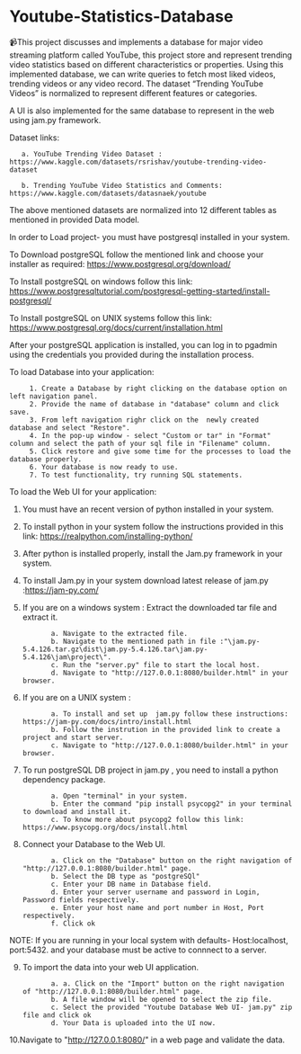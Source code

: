 # Youtube-Statistics-Database
📹This project discusses and implements a  database for major video streaming  platform called YouTube, this project store  and represent trending video statistics  based on different characteristics or  properties. Using this implemented  database, we can write queries to fetch  most liked videos, trending videos or any  video record. The dataset “Trending  YouTube Videos” is normalized to  represent different features or categories.

 A UI is also implemented for the same database to represent in the web using jam.py framework.


 Dataset links:
 
       a. YouTube Trending Video Dataset : https://www.kaggle.com/datasets/rsrishav/youtube-trending-video-dataset
 
       b. Trending YouTube Video Statistics and Comments: https://www.kaggle.com/datasets/datasnaek/youtube

The above mentioned datasets are normalized into 12 different tables as mentioned in provided Data model.

In order to Load project- you must have postgresql installed in your system.

To Download postgreSQL follow the mentioned link and choose your installer as required: https://www.postgresql.org/download/

To Install postgreSQL on windows follow this link: https://www.postgresqltutorial.com/postgresql-getting-started/install-postgresql/

To Install postgreSQL on UNIX systems follow this link: https://www.postgresql.org/docs/current/installation.html

After your postgreSQL application is installed, you can log in to pgadmin using the credentials you provided during the installation process.

To load Database into your application:

         1. Create a Database by right clicking on the database option on left navigation panel.
         2. Provide the name of database in "database" column and click save.
         3. From left navigation righr click on the  newly created database and select "Restore".
         4. In the pop-up window - select "Custom or tar" in "Format" column and select the path of your sql file in "Filename" column.
         5. Click restore and give some time for the processes to load the database properly.
         6. Your database is now ready to use.
         7. To test functionality, try running SQL statements.

To load the Web UI for your application:

  1. You must have an recent version of python installed in your system.
  2. To install python in your system follow the instructions provided in this link: https://realpython.com/installing-python/
  3. After python is installed properly, install the Jam.py framework in your system.
  4. To install Jam.py in your system download latest release of jam.py :https://jam-py.com/
  5. If you are on a windows system : Extract the downloaded tar file and extract it.
  
                a. Navigate to the extracted file.
                b. Navigate to the mentioned path in file :"\jam.py-5.4.126.tar.gz\dist\jam.py-5.4.126.tar\jam.py-5.4.126\jam\project\".
                c. Run the "server.py" file to start the local host.
                d. Navigate to "http://127.0.0.1:8080/builder.html" in your browser.

  6. If you are on a UNIX system :
   
                a. To install and set up  jam.py follow these instructions: https://jam-py.com/docs/intro/install.html
                b. Follow the instrution in the provided link to create a project and start server.
                c. Navigate to "http://127.0.0.1:8080/builder.html" in your browser.		
  7. To run postgreSQL DB project in jam.py , you need to install a python dependency package.

                a. Open "terminal" in your system.
                b. Enter the command "pip install psycopg2" in your terminal to download and install it.
                c. To know more about psycopg2 follow this link: https://www.psycopg.org/docs/install.html								
  8. Connect your Database to the Web UI.

                a. Click on the "Database" button on the right navigation of "http://127.0.0.1:8080/builder.html" page.
                b. Select the DB type as "postgreSQl"
                c. Enter your DB name in Database field.
                d. Enter your server username and password in Login, Password fields respectively.
                e. Enter your host name and port number in Host, Port respectively.
                f. Click ok 
  NOTE: If you are running in your local system with defaults- Host:localhost, port:5432. and your database must be active to connnect to a server.
  
  9. To import the data into your web UI application.
  
                a. a. Click on the "Import" button on the right navigation of "http://127.0.0.1:8080/builder.html" page.
                b. A file window will be opened to select the zip file.
                c. Select the provided "Youtube Database Web UI- jam.py" zip file and click ok
                d. Your Data is uploaded into the UI now.
  
 10.Navigate to "http://127.0.0.1:8080/" in a web page and validate the data.
				
    








